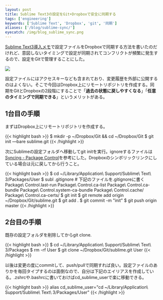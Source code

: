 ```yaml
---
layout: post
title: Sublime Text3の設定をGit+Dropboxで安全に同期する
tags: ['engineering']
keywords: ['Sublime Text', 'Dropbox', 'git', '同期']
aliases: ['/blog/sublime-sync/']
eyecatch: /img/blog_sublime_sync.png
---
```


[Sublime Text3導入メモ](/jp/posts/hello-sublime/)で設定ファイルをDropboxで同期する方法を書いたのだけれど、意図しないタイミングで設定が同期されてコンフリクトが頻繁に発生するので、設定をGitで管理することにした。

<img src="/img/blog_sublime_sync.png" class="image-on-frame-small">

設定ファイルにはアクセスキーなども含まれており、変更履歴を外部に公開するのはよくない。そこで今回はDropbox上にリモートリポジトリを作成する。同期をGitとDropboxの2段階にすることで「**過去の状態に戻しやすくなる**」「**任意のタイミングで同期できる**」というメリットがある。

## 1台目の手順

まずはDropbox上にリモートリポジトリを作成する。

{{< highlight bash >}}
$ mkdir -p ~/Dropbox/Git && cd ~/Dropbox/Git
$ git init —bare sublime.git
{{< /highlight >}}

次にSublimeの設定フォルダへ移動してgit initを実行。ignoreするファイルは[Syncing - Package Control](https://sublime.wbond.net/docs/syncing)を参考にした。Dropboxのシンボリックリンクにしている場合は元に戻してから行うこと。

{{< highlight bash >}}
$ cd ~/Library/Application\ Support/Sublime\ Text\ 3/Packages/User
$ subl .gitignore # 下記のファイルを.gitignoreに書く
	Package\ Control.last-run
	Package\ Control.ca-list
	Package\ Control.ca-bundle
	Package\ Control.system-ca-bundle
	Package\ Control.cache/
	Package\ Control.ca-certs/
$ git init
$ git remote add origin ~/Dropbox/Git/sublime.git
$ git add .
$ git commit -m "init"
$ git push origin master
{{< /highlight >}}

## 2台目の手順

既存の設定フォルダを削除してからgit clone.

{{< highlight bash >}}
$ cd ~/Library/Application\ Support/Sublime\ Text\ 3/Packages
$ rm -rf User
$ git clone ~/Dropbox/Git/sublime.git User
{{< /highlight >}}

以後は変更の度にcommitして、push/pullで同期すれば良い。設定ファイルのありかを毎回タイプするのは面倒なので、自分は下記のエイリアスを作成している。.zshrcや.bashrcに書いておけばcd_sublime_userで楽に移動できる。

{{< highlight bash >}}
alias cd_sublime_user="cd ~/Library/Application\ Support/Sublime\ Text\ 3/Packages/User"
{{< /highlight >}}